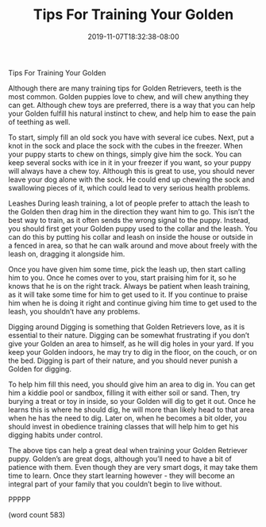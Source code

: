 ﻿---
title: "Tips For Training Your Golden"
date: 2019-11-07T18:32:38-08:00
description: "Golden-Retriever Tips for Web Success"
featured_image: "/images/Golden-Retriever.jpg"
tags: ["Golden Retriever"]
---

Tips For Training Your Golden

Although there are many training tips for Golden Retrievers, teeth is the most common.  Golden puppies love to chew, and will chew anything they can get.  Although chew toys are preferred, there is a way that you can help your Golden fulfill his natural instinct to chew, and help him to ease the pain of teething as well.  

To start, simply fill an old sock you have with several ice cubes.  Next, put a knot in the sock and place the sock with the cubes in the freezer.  When your puppy starts to chew on things, simply give him the sock.  You can keep several socks with ice in it in your freezer if you want, so your puppy will always have a chew toy.  Although this is great to use, you should never leave your dog alone with the sock.  He could end up chewing the sock and swallowing pieces of it, which could lead to very serious health problems.

Leashes
During leash training, a lot of people prefer to attach the leash to the Golden then drag him in the direction they want him to go.  This isn’t the best way to train, as it often sends the wrong signal to the puppy.  Instead, you should first get your Golden puppy used to the collar and the leash.  You can do this by putting his collar and leash on inside the house or outside in a fenced in area, so that he can walk around and move about freely with the leash on, dragging it alongside him.

Once you have given him some time, pick the leash up, then start calling him to you.  Once he comes over to you, start praising him for it, so he knows that he is on the right track.  Always be patient when leash training, as it will take some time for him to get used to it.  If you continue to praise him when he is doing it right and continue giving him time to get used to the leash, you shouldn’t have any problems.

Digging around
Digging is something that Golden Retrievers love, as it is essential to their nature.  Digging can be somewhat frustrating if you don’t give your Golden an area to himself, as he will dig holes in your yard.  If you keep your Golden indoors, he may try to dig in the floor, on the couch, or on the bed. Digging is part of their nature, and you should never punish a Golden for digging.

To help him fill this need, you should give him an area to dig in.  You can get him a kiddie pool or sandbox, filling it with either soil or sand.  Then, try burying a treat or toy in inside, so your Golden will dig to get it out.  Once he learns this is where he should dig, he will more than likely head to that area when he has the need to dig.  Later on, when he becomes a bit older, you should invest in obedience training classes that will help him to get his digging habits under control.

The above tips can help a great deal when training your Golden Retriever puppy.  Golden’s are great dogs, although you’ll need to have a bit of patience with them.  Even though they are very smart dogs, it may take them time to learn.  Once they start learning however - they will become an integral part of your family that you couldn’t begin to live without.

PPPPP

(word count 583)
